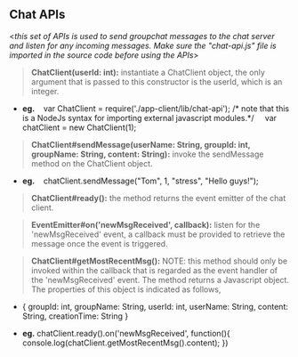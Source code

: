 **Chat APIs**
----
  <_this set of APIs is used to send groupchat messages to the chat server and listen for any incoming messages. Make sure the "chat-api.js" file is imported in the source code before using the APIs_>

> **ChatClient(userId: int):**
  instantiate a ChatClient object, the only argument that is passed to this constructor is the userId, which is an integer. 
+ **eg.** &nbsp;&nbsp;  var ChatClient = require('./app-client/lib/chat-api'); /* note that this is a NodeJs syntax for importing external javascript modules.*/ &nbsp;&nbsp;&nbsp;
var chatClient = new ChatClient(1);

  
> **ChatClient#sendMessage(userName: String, groupId: int, groupName: String, content: String):**
 invoke the sendMessage method on the ChatClient object. 
+ **eg.** &nbsp;&nbsp; chatClient.sendMessage("Tom", 1, "stress", "Hello guys!");

> **ChatClient#ready():**
the method returns the event emitter of the chat client.

> **EventEmitter#on('newMsgReceived', callback):**
 listen for the 'newMsgReceived' event, a callback must be provided to retrieve the message once the event is triggered.

> **ChatClient#getMostRecentMsg():**
NOTE: this method should only be invoked within the callback that is regarded as the event handler of the 'newMsgReceived' event. The method returns a Javascript object. The properties of this object is indicated as follows,
* { groupId: int, groupName: String, userId: int, userName: String, content: String, creationTime: String }
+ **eg.** chatClient.ready().on('newMsgReceived', function(){
    console.log(chatClient.getMostRecentMsg().content);
 })
